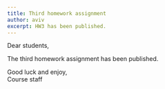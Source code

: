 ```yaml
---
title: Third homework assignment
author: aviv
excerpt: HW3 has been published.
---
```


Dear students,

The third homework assignment has been published.

Good luck and enjoy,<br>
Course staff

